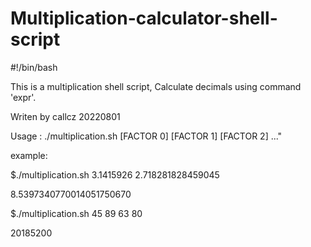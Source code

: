 # Multiplication-calculator-shell-script
#!/bin/bash

 This is a multiplication shell script, Calculate decimals using command 'expr'.

 Writen by callcz 20220801

 Usage : ./multiplication.sh [FACTOR 0] [FACTOR 1] [FACTOR 2] ..."

example:

$./multiplication.sh 3.1415926 2.718281828459045

8.5397340770014051750670

$./multiplication.sh 45 89 63 80

20185200
